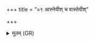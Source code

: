 +++
title = "०९ आस्नेयीश् च वास्तेयीश्"

+++
<details><summary>मूलम् (GR)</summary>

आस्नेयीश् च वास्तेयीश् च  
त्वरणाः कृपणाश् च याः ।  
गुह्याः शुक्रिया या स्थूला  
बीभत्सुर् असाधयन् ॥ +++(Bhatt. bibhatsur)+++
</details>